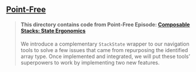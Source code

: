 ## [Point-Free](https://www.pointfree.co)

> #### This directory contains code from Point-Free Episode: [Composable Stacks: State Ergonomics](https://www.pointfree.co/episodes/ep235-composable-stacks-state-ergonomics)
>
> We introduce a complementary `StackState` wrapper to our navigation tools to solve a few issues that came from repurposing the identified array type. Once implemented and integrated, we will put these tools’ superpowers to work by implementing two new features.
